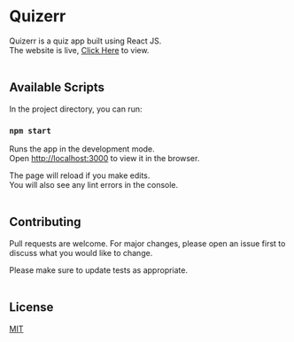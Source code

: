 # Quizerr

Quizerr is a quiz app built using React JS.<br>
The website is live, [Click Here](https://gsnvsuraj.github.io/Quizerr/) to view.<br><br>

## Available Scripts

In the project directory, you can run:

### `npm start`

Runs the app in the development mode.<br>
Open [http://localhost:3000](http://localhost:3000) to view it in the browser.

The page will reload if you make edits.<br>
You will also see any lint errors in the console.<br><br>

## Contributing
Pull requests are welcome. For major changes, please open an issue first to discuss what you would like to change.

Please make sure to update tests as appropriate.<br><br>

## License
[MIT](https://github.com/gsnvsuraj/Quizerr/blob/master/LICENSE)
